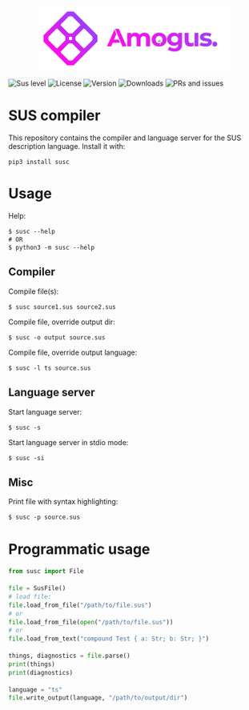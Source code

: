 <p align="center"><img src="https://github.com/amogus-api/info/raw/master/logos/logo_color_on_white.png" height="128"/></p>

![Sus level](https://img.shields.io/badge/sus%20level-150%25-red)
![License](https://img.shields.io/github/license/amogus-api/susc)
![Version](https://img.shields.io/pypi/v/susc)
![Downloads](https://img.shields.io/pypi/dm/susc)
![PRs and issues](https://img.shields.io/badge/PRs%20and%20issues-welcome-brightgreen)

# SUS compiler
This repository contains the compiler and language server for the SUS description language. Install it with:
```
pip3 install susc
```

# Usage
Help:
```
$ susc --help
# OR
$ python3 -m susc --help
```

## Compiler
Compile file(s):
```
$ susc source1.sus source2.sus
```

Compile file, override output dir:
```
$ susc -o output source.sus
```

Compile file, override output language:
```
$ susc -l ts source.sus
```

## Language server
Start language server:
```
$ susc -s
```

Start language server in stdio mode:
```
$ susc -si
```

## Misc
Print file with syntax highlighting:
```
$ susc -p source.sus
```

# Programmatic usage
```python
from susc import File

file = SusFile()
# load file:
file.load_from_file("/path/to/file.sus")
# or
file.load_from_file(open("/path/to/file.sus"))
# or
file.load_from_text("compound Test { a: Str; b: Str; }")

things, diagnostics = file.parse()
print(things)
print(diagnostics)

language = "ts"
file.write_output(language, "/path/to/output/dir")
```
